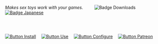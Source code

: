 
*Makes sex toys work with your games.*        ![Badge Downloads]   [![Badge Japanese]][Japanese]

<br>
<br>

[![Button Install]][Install]   
[![Button Use]][Use]   
[![Button Configure]][Configure]   
[![Button Patreon]][Patreon] 

<br>


<!----------------------------------------------------------------------------->

[Configure]: English/Configure.md
[Japanese]: Japanese
[Install]: English/Installation.md
[Use]: English/Usage.md

[Project]: https://github.com/Sauceke/LoveMachine
[Patreon]: https://www.patreon.com/sauceke


<!---------------------------------[ Badges ]---------------------------------->

[Badge Downloads]: https://img.shields.io/github/downloads/Sauceke/LoveMachine/total?style=for-the-badge&logoColor=white&logo=DocuSign&color=A9225C
[Badge Japanese]: https://img.shields.io/badge/日本語-bd0029?style=for-the-badge&logoColor=white&logo=MicrosoftAcademic


<!--------------------------------[ Buttons ]---------------------------------->

[Button Configure]: https://img.shields.io/badge/Configure-00A8E1?style=for-the-badge&logoColor=white&logo=GitBook
[Button Install]: https://img.shields.io/badge/Install-EF2D5E?style=for-the-badge&logoColor=white&logo=DocuSign
[Button Patreon]: https://img.shields.io/badge/Patreon-FF424D?style=for-the-badge&logoColor=white&logo=Patreon
[Button Use]: https://img.shields.io/badge/Use-569A31?style=for-the-badge&logoColor=white&logo=Anchor

